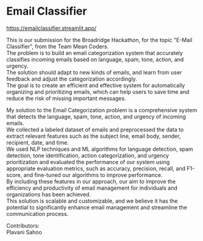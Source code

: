 # Email Classifier
<a href="#">https://emailclassifier.streamlit.app/</a><br>

This is our submission for the Broadridge Hackathon, for the topic "E-Mail Classifier", from the Team Mean Coders. <br>
The problem is to build an email categorization system that accurately classifies incoming emails based on language, spam, tone, action, and urgency. <br>
The solution should adapt to new kinds of emails, and learn from user feedback and adjust the categorization accordingly.<br>
The goal is to create an efficient and effective system for automatically organizing and prioritizing emails, which can help users to save time and reduce the risk of missing important messages.<br>


My solution to the Email Categorization problem is a comprehensive system that detects the language, spam, tone, action, and urgency of incoming emails.<br> 
We collected a labeled dataset of emails and preprocessed the data to extract relevant features such as the subject line, email body, sender, recipient, date, and time.<br>
We used NLP techniques and ML algorithms for language detection, spam detection, tone identification, action categorization, and urgency prioritization and evaluated the performance of our system using appropriate evaluation metrics, such as accuracy, precision, recall, and F1-score, and fine-tuned our algorithms to improve performance.<br>
By including these features in our approach, our aim to improve the efficiency and productivity of email management for individuals and organizations has been achieved. <br>
This solution is scalable and customizable, and we believe it has the potential to significantly enhance email management and streamline the communication process.<br>

Contributors:<br>
Plavani Sahoo


